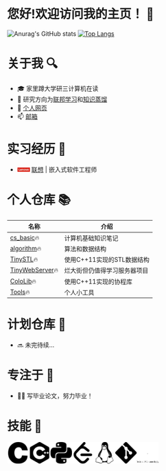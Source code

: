 # 您好!欢迎访问我的主页！  👋

![Anurag's GitHub stats](https://github-readme-stats.vercel.app/api?username=JYLiang22&count_private=true&hide=prs,issues,contribs&include_all_commits=true&show_icons=true&theme=prussian)
[![Top Langs](https://github-readme-stats.vercel.app/api/top-langs/?username=JYLiang22&layout=compact&theme=rose)](https://github.com/JYLiang22/github-readme-stats)


# 关于我  🔍

- 🎓 家里蹲大学研三计算机在读
- 🧐 研究方向为[联邦学习](https://en.wikipedia.org/wiki/Federated_learning)和[知识蒸馏](https://arxiv.org/abs/1503.02531)
- 🔗 [个人网页](https://jyliang22.github.io/)
- 📫 [邮箱](jyliang22@qq.com)


# 实习经历 💼

- <img src="../image/Lenovo.jpg" width="6%" /> [联想](https://www.lenovo.com/us/en/) | 嵌入式软件工程师


# 个人仓库 📚

| 名称 | 介绍 |
| -- | -- |
| [cs_basic](https://github.com/JYLiang22/cs_basic)🔥 | 计算机基础知识笔记 |
| [algorithm](https://github.com/JYLiang22/algorithm)🔥 | 算法和数据结构 |
| [TinySTL](https://github.com/JYLiang22/TinySTL)🔥 | 使用C++11实现的STL数据结构 |
| [TinyWebServer](https://github.com/JYLiang22/TinyWebServer)🔥 | 烂大街但仍值得学习服务器项目 |
| [ColoLib](https://github.com/JYLiang22/ColoLib)🔥 |  使用C++11实现的协程库 |
| [Tools](https://github.com/JYLiang22/Tools)🔥 | 个人小工具 |


# 计划仓库 🚩

- 🔜 未完待续...


# 专注于 🎯

- 😵‍💫 写毕业论文，努力毕业！


# 技能 🧰

<div style="display: flex;">
  <img src="../image/c.svg" width="10%" />
  <img src="../image/cplusplus.svg" width="10%" />
  <img src="../image/python.svg" width="10%" />
  <img src="../image/leetcode.svg" width="10%" />
  <img src="../image/linux.svg" width="10%" />
  <img src="../image/git.svg" width="10%" />
  <img src="../image/dot.svg" width="10%" />
</div>
